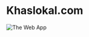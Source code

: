 # Khaslokal.com

![The Web App](https://drive.google.com/file/d/1WL6nNzEqNwjnHuDs6tv3Qp5_OHC3-B15/view?usp=sharing)

